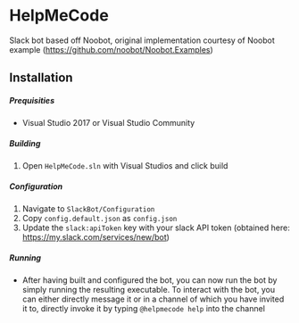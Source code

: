 # HelpMeCode
Slack bot based off Noobot, original implementation courtesy of Noobot example (https://github.com/noobot/Noobot.Examples)

## Installation
##### Prequisities
* Visual Studio 2017 or Visual Studio Community

##### Building
1. Open `HelpMeCode.sln` with Visual Studios and click build

##### Configuration
1. Navigate to `SlackBot/Configuration`
2. Copy `config.default.json` as `config.json`
3. Update the `slack:apiToken` key with your slack API token (obtained here: https://my.slack.com/services/new/bot)

##### Running
* After having built and configured the bot, you can now run the bot by simply running the resulting executable.  To interact with the bot, you can either directly message it or in a channel of which you have invited it to, directly invoke it by typing `@helpmecode help` into the channel